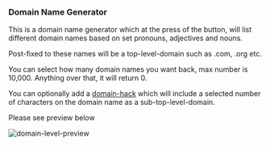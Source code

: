 <h3>Domain Name Generator</h3>
<p>This is a domain name generator which at the press of the button, will list different domain names based on set pronouns, adjectives and nouns.</p>
<p>Post-fixed to these names will be a top-level-domain such as .com, .org etc.</p>
<p>You can select how many domain names you want back, max number is 10,000. Anything over that, it will return 0.</p>
<p>You can optionally add a <a href="https://en.wikipedia.org/wiki/Domain_hack" target="_blank">domain-hack</a> which will include a selected number of characters on the domain name as a sub-top-level-domain.</p>

<p>Please see preview below</p>

<img href="src/assets/img/Domain-Name-Preview.JPG" alt="domain-level-preview">


